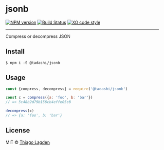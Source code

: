 # jsonb

[![NPM version][npm-img]][npm]
[![Build Status][ci-img]][ci]
[![XO code style][xo-img]][xo]


[npm-img]:         https://img.shields.io/npm/v/@tadashi/jsonb.svg
[npm]:             https://www.npmjs.com/package/@tadashi/jsonb
[ci-img]:          https://travis-ci.org/lagden/jsonb.svg
[ci]:              https://travis-ci.org/lagden/jsonb
[xo-img]:          https://img.shields.io/badge/code_style-XO-5ed9c7.svg
[xo]:              https://github.com/sindresorhus/xo

-----

Compress or decompress JSON

## Install

```
$ npm i -S @tadashi/jsonb
```


## Usage

```js
const {compress, decompress} = require('@tadashi/jsonb')

const c = compress({a: 'foo', b: 'bar'})
// => 5c48b2d79b156cb4effe05c8

decompress(c)
// => {a: 'foo', b: 'bar'}
```


## License

MIT © [Thiago Lagden](http://lagden.in)
